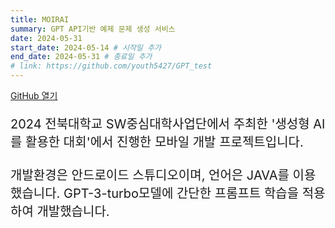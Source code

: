 ```yaml
---
title: MOIRAI
summary: GPT API기반 예제 문제 생성 서비스
date: 2024-05-31
start_date: 2024-05-14 # 시작일 추가
end_date: 2024-05-31 # 종료일 추가
# link: https://github.com/youth5427/GPT_test
---
```


[GitHub 열기](https://github.com/youth5427/GPT_test)

<p style="font-size: 20px;">
2024 전북대학교 SW중심대학사업단에서 주최한 '생성형 AI를 활용한 대회'에서 진행한 모바일 개발 프로젝트입니다.
<br><br>
개발환경은 안드로이드 스튜디오이며, 언어은 JAVA를 이용했습니다.
GPT-3-turbo모델에 간단한 프롬프트 학습을 적용하여 개발했습니다.
<br><br>
</p>
